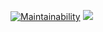 [![Maintainability](https://api.codeclimate.com/v1/badges/ca928dd461b457697091/maintainability)](https://codeclimate.com/github/DeevMaks/frontend-project-lvl1/maintainability)
![](https://github.com/DeevMaks/frontend-project-lvl1/workflows/workflow.yml/badge.svg)
